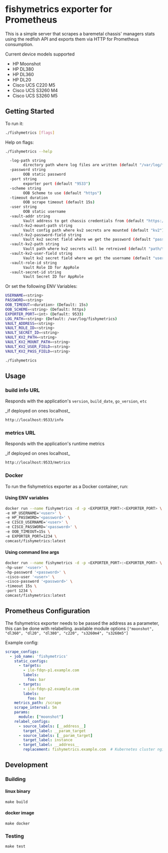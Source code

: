 # fishymetrics exporter for Prometheus

This is a simple server that scrapes a baremetal chassis' managers stats using the redfish API and 
exports them via HTTP for Prometheus consumption.

Current device models supported
- HP Moonshot
- HP DL380
- HP DL360
- HP DL20
- Cisco UCS C220 M5
- Cisco UCS S3260 M4
- Cisco UCS S3260 M5

## Getting Started

To run it:

```bash
./fishymetrics [flags]
```

Help on flags:

```bash
./fishymetrics --help
```

```bash
  -log-path string
    	directory path where log files are written (default "/var/log/fishymetrics")
  -password string
    	OOB static password
  -port string
    	exporter port (default "9533")
  -scheme string
    	OOB Scheme to use (default "https")
  -timeout duration
    	OOB scrape timeout (default 15s)
  -user string
    	OOB static username
  -vault-addr string
    	Vault address to get chassis credentials from (default "https://vault.com")
  -vault-kv2-mount-path string
    	Vault config path where kv2 secrets are mounted (default "kv2")
  -vault-kv2-password-field string
    	Vault kv2 secret field where we get the password (default "password")
  -vault-kv2-path string
    	Vault path where kv2 secrets will be retreived (default "path/to/secrets")
  -vault-kv2-user-field string
    	Vault kv2 secret field where we get the username (default "user")
  -vault-role-id string
    	Vault Role ID for AppRole
  -vault-secret-id string
    	Vault Secret ID for AppRole
```

Or set the following ENV Variables:
```bash
USERNAME=<string>
PASSWORD=<string>
OOB_TIMEOUT=<duration> (Default: 15s)
OOB_SCHEME=<string> (Default: https)
EXPORTER_PORT=<int> (Default: 9533)
LOG_PATH=<string> (Default: /var/log/fishymetrics)
VAULT_ADDRESS=<string>
VAULT_ROLE_ID=<string>
VAULT_SECRET_ID=<string>
VAULT_KV2_PATH=<string>
VAULT_KV2_MOUNT_PATH=<string>
VAULT_KV2_USER_FIELD=<string>
VAULT_KV2_PASS_FIELD=<string>
```
```bash
./fishymetrics
```

## Usage

### build info URL

Responds with the application's `version`, `build_date`, `go_version`, `etc`

<aside class="notice">
_if deployed on ones localhost_
</aside>

```bash
http://localhost:9533/info
```

### metrics URL

Responds with the application's runtime metrics

<aside class="notice">
_if deployed on ones localhost_
</aside>

```bash
http://localhost:9533/metrics
```

### Docker

To run the fishymetrics exporter as a Docker container, run:

#### Using ENV variables
```bash
docker run --name fishymetrics -d -p <EXPORTER_PORT>:<EXPORTER_PORT> \
-e HP_USERNAME='<user>' \
-e HP_PASSWORD='<password>' \
-e CISCO_USERNAME='<user>' \
-e CISCO_PASSWORD='<password>' \
-e OOB_TIMEOUT=15s \
-e EXPORTER_PORT=1234 \
comcast/fishymetrics:latest
```

#### Using command line args
```bash
docker run --name fishymetrics -d -p <EXPORTER_PORT>:<EXPORTER_PORT> \
-hp-user '<user>' \
-hp-password '<password>' \
-cisco-user '<user>' \
-cisco-password '<password>' \
-timeout 15s \
-port 1234 \
comcast/fishymetrics:latest
```

## Prometheus Configuration

The fishymetrics exporter needs to be passed the address as a parameter, this can be
done with relabelling. available module options `["moonshot", "dl360", "dl20", "dl380", "c220", "s3260m4", "s3260m5"]`

Example config:
```YAML
scrape_configs:
  - job_name: 'fishymetrics'
    static_configs:
      - targets:
        - ilo-fdqn-p1.example.com
        labels:
          foo: bar
      - targets:
        - ilo-fdqn-p2.example.com
        labels:
          foo: bar
    metrics_path: /scrape
    scrape_interval: 5m
    params:
      module: ["moonshot"]
    relabel_configs:
      - source_labels: [__address__]
        target_label: __param_target
      - source_labels: [__param_target]
        target_label: instance
      - target_label: __address__
        replacement: fishymetrics.example.com  # Kubernetes cluster nginx-ingress FQDN or any host IP/FQDN you deployed with
```

## Development

### Building

#### linux binary
```
make build
```

#### docker image
```
make docker
```

### Testing

```
make test
```
